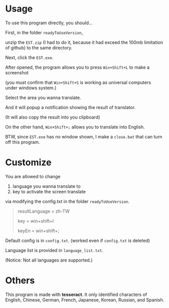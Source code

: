 # Usage
To use this program directly, you should...

First, in the folder `readyToUseVersion`, 

unzip the `EST.zip` (I had to do it, because it had exceed the 100mb limitation of github) to the same directory.

Next, click the `EST.exe`. 

After opened, the program allows you to press `Win+Shift+L` to make a screenshot

(you must confirm that `Win+Shift+S` is working as universal computers under windows system.)

Select the area you wanna translate. 

And it will popup a notification showing the result of translator.

(It will also copy the result into you clipboard)

On the other hand, `Win+Shift+;` allows you to translate into English.

BTW, since `EST.exe` has no window shown, I make a `close.bat` that can turn off this program.

# Customize
You are allowed to change

1. language you wanna translate to 
2. key to activate the screen translate

via modifying the config.txt in the folder `readyToUseVersion`.

> resultLanguage = zh-TW
> 
> key = win+shift+l
>
> keyEn = win+shift+;

Default config is in `config.txt`. (worked even if `config.txt` is deleted)

Language list is provided in `language_list.txt`.

(Notice: Not all languages are supported.)

# Others
This program is made with __tesseract__. 
It only identified characters of English, Chinese, German, French, Japanese, Korean, Russian, and Spanish.

